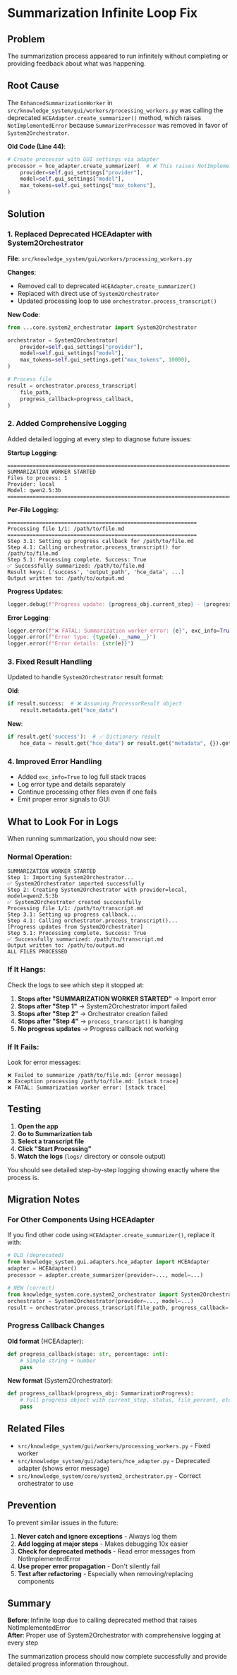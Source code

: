 # Summarization Infinite Loop Fix

## Problem

The summarization process appeared to run infinitely without completing or providing feedback about what was happening.

## Root Cause

The `EnhancedSummarizationWorker` in `src/knowledge_system/gui/workers/processing_workers.py` was calling the deprecated `HCEAdapter.create_summarizer()` method, which raises `NotImplementedError` because `SummarizerProcessor` was removed in favor of `System2Orchestrator`.

**Old Code (Line 44)**:
```python
# Create processor with GUI settings via adapter
processor = hce_adapter.create_summarizer(  # ❌ This raises NotImplementedError!
    provider=self.gui_settings["provider"],
    model=self.gui_settings["model"],
    max_tokens=self.gui_settings["max_tokens"],
)
```

## Solution

### 1. Replaced Deprecated HCEAdapter with System2Orchestrator

**File**: `src/knowledge_system/gui/workers/processing_workers.py`

**Changes**:
- Removed call to deprecated `HCEAdapter.create_summarizer()`
- Replaced with direct use of `System2Orchestrator`
- Updated processing loop to use `orchestrator.process_transcript()`

**New Code**:
```python
from ...core.system2_orchestrator import System2Orchestrator

orchestrator = System2Orchestrator(
    provider=self.gui_settings["provider"],
    model=self.gui_settings["model"],
    max_tokens=self.gui_settings.get("max_tokens", 10000),
)

# Process file
result = orchestrator.process_transcript(
    file_path,
    progress_callback=progress_callback,
)
```

### 2. Added Comprehensive Logging

Added detailed logging at every step to diagnose future issues:

**Startup Logging**:
```
================================================================================
SUMMARIZATION WORKER STARTED
Files to process: 1
Provider: local
Model: qwen2.5:3b
================================================================================
```

**Per-File Logging**:
```
============================================================
Processing file 1/1: /path/to/file.md
============================================================
Step 3.1: Setting up progress callback for /path/to/file.md
Step 4.1: Calling orchestrator.process_transcript() for /path/to/file.md
Step 5.1: Processing complete. Success: True
✅ Successfully summarized: /path/to/file.md
Result keys: ['success', 'output_path', 'hce_data', ...]
Output written to: /path/to/output.md
```

**Progress Updates**:
```python
logger.debug(f"Progress update: {progress_obj.current_step} - {progress_obj.status}")
```

**Error Logging**:
```python
logger.error(f"❌ FATAL: Summarization worker error: {e}", exc_info=True)
logger.error(f"Error type: {type(e).__name__}")
logger.error(f"Error details: {str(e)}")
```

### 3. Fixed Result Handling

Updated to handle `System2Orchestrator` result format:

**Old**:
```python
if result.success:  # ❌ Assuming ProcessorResult object
    result.metadata.get("hce_data")
```

**New**:
```python
if result.get('success'):  # ✅ Dictionary result
    hce_data = result.get("hce_data") or result.get("metadata", {}).get("hce_data")
```

### 4. Improved Error Handling

- Added `exc_info=True` to log full stack traces
- Log error type and details separately
- Continue processing other files even if one fails
- Emit proper error signals to GUI

## What to Look For in Logs

When running summarization, you should now see:

### Normal Operation:
```
SUMMARIZATION WORKER STARTED
Step 1: Importing System2Orchestrator...
✅ System2Orchestrator imported successfully
Step 2: Creating System2Orchestrator with provider=local, model=qwen2.5:3b
✅ System2Orchestrator created successfully
Processing file 1/1: /path/to/transcript.md
Step 3.1: Setting up progress callback...
Step 4.1: Calling orchestrator.process_transcript()...
[Progress updates from System2Orchestrator]
Step 5.1: Processing complete. Success: True
✅ Successfully summarized: /path/to/transcript.md
Output written to: /path/to/output.md
ALL FILES PROCESSED
```

### If It Hangs:
Check the logs to see which step it stopped at:

1. **Stops after "SUMMARIZATION WORKER STARTED"** → Import error
2. **Stops after "Step 1"** → System2Orchestrator import failed
3. **Stops after "Step 2"** → Orchestrator creation failed
4. **Stops after "Step 4"** → `process_transcript()` is hanging
5. **No progress updates** → Progress callback not working

### If It Fails:
Look for error messages:
```
❌ Failed to summarize /path/to/file.md: [error message]
❌ Exception processing /path/to/file.md: [stack trace]
❌ FATAL: Summarization worker error: [stack trace]
```

## Testing

1. **Open the app**
2. **Go to Summarization tab**
3. **Select a transcript file**
4. **Click "Start Processing"**
5. **Watch the logs** (`logs/` directory or console output)

You should see detailed step-by-step logging showing exactly where the process is.

## Migration Notes

### For Other Components Using HCEAdapter

If you find other code using `HCEAdapter.create_summarizer()`, replace it with:

```python
# OLD (deprecated)
from knowledge_system.gui.adapters.hce_adapter import HCEAdapter
adapter = HCEAdapter()
processor = adapter.create_summarizer(provider=..., model=...)

# NEW (correct)
from knowledge_system.core.system2_orchestrator import System2Orchestrator
orchestrator = System2Orchestrator(provider=..., model=...)
result = orchestrator.process_transcript(file_path, progress_callback=...)
```

### Progress Callback Changes

**Old format** (HCEAdapter):
```python
def progress_callback(stage: str, percentage: int):
    # Simple string + number
    pass
```

**New format** (System2Orchestrator):
```python
def progress_callback(progress_obj: SummarizationProgress):
    # Full progress object with current_step, status, file_percent, etc.
    pass
```

## Related Files

- `src/knowledge_system/gui/workers/processing_workers.py` - Fixed worker
- `src/knowledge_system/gui/adapters/hce_adapter.py` - Deprecated adapter (shows error message)
- `src/knowledge_system/core/system2_orchestrator.py` - Correct orchestrator to use

## Prevention

To prevent similar issues in the future:

1. **Never catch and ignore exceptions** - Always log them
2. **Add logging at major steps** - Makes debugging 10x easier
3. **Check for deprecated methods** - Read error messages from NotImplementedError
4. **Use proper error propagation** - Don't silently fail
5. **Test after refactoring** - Especially when removing/replacing components

## Summary

**Before**: Infinite loop due to calling deprecated method that raises NotImplementedError  
**After**: Proper use of System2Orchestrator with comprehensive logging at every step

The summarization process should now complete successfully and provide detailed progress information throughout.

